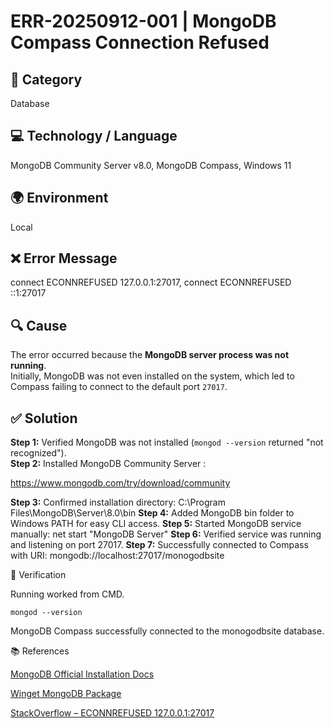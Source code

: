 # ERR-20250912-001 | MongoDB Compass Connection Refused

## 📌 Category
Database

## 💻 Technology / Language
MongoDB Community Server v8.0, MongoDB Compass, Windows 11

## 🌍 Environment
Local

## ❌ Error Message
connect ECONNREFUSED 127.0.0.1:27017, connect ECONNREFUSED ::1:27017


## 🔍 Cause
The error occurred because the **MongoDB server process was not running**.  
Initially, MongoDB was not even installed on the system, which led to Compass failing to connect to the default port `27017`.

## ✅ Solution
**Step 1:** Verified MongoDB was not installed (`mongod --version` returned "not recognized").  
**Step 2:** Installed MongoDB Community Server :

https://www.mongodb.com/try/download/community


**Step 3:** Confirmed installation directory:
C:\Program Files\MongoDB\Server\8.0\bin
**Step 4:** Added MongoDB bin folder to Windows PATH for easy CLI access.
**Step 5:** Started MongoDB service manually:
net start "MongoDB Server"
**Step 6:** Verified service was running and listening on port 27017.
**Step 7:** Successfully connected to Compass with URI:
mongodb://localhost:27017/monogodbsite

🔎 Verification

Running worked from CMD.
```
mongod --version 
```


MongoDB Compass successfully connected to the monogodbsite database.

📚 References

[MongoDB Official Installation Docs](https://www.mongodb.com/docs/manual/installation/)

[Winget MongoDB Package](https://github.com/mongodb/mongo)

[StackOverflow – ECONNREFUSED 127.0.0.1:27017](https://stackoverflow.com/questions/17337731/mongodb-error-connect-econnrefused)
